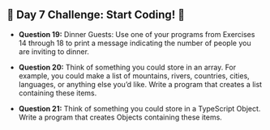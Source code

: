 ## 🚀 Day 7 Challenge: Start Coding! 🚀

- **Question 19:** Dinner Guests: Use one of your programs from Exercises 14 through 18 to print a message indicating the number of people you are inviting to dinner.

- **Question 20:** Think of something you could store in an array. For example, you could make a list of mountains, rivers, countries, cities, languages, or anything else you’d like. Write a program that creates a list containing these items.

- **Question 21:** Think of something you could store in a TypeScript Object. Write a program that creates Objects containing these items.
